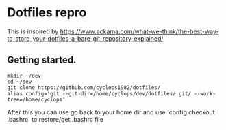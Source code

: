 # Dotfiles repro

This is inspired by https://www.ackama.com/what-we-think/the-best-way-to-store-your-dotfiles-a-bare-git-repository-explained/


## Getting started.

```
mkdir ~/dev
cd ~/dev
git clone https://github.com/cyclops1982/dotfiles/
alias config='git --git-dir=/home/cyclops/dev/dotfiles/.git/ --work-tree=/home/cyclops'
```

After this you can use go back to your home dir and use 'config checkout .bashrc' to restore/get .bashrc file
